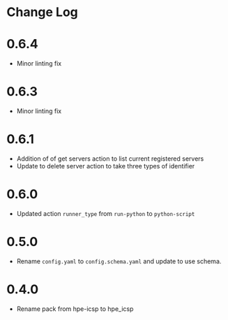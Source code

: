 # Change Log

# 0.6.4

- Minor linting fix

# 0.6.3

- Minor linting fix

# 0.6.1

- Addition of of get servers action to list current registered servers
- Update to delete server action to take three types of identifier

# 0.6.0

- Updated action `runner_type` from `run-python` to `python-script`

# 0.5.0

- Rename `config.yaml` to `config.schema.yaml` and update to use schema.

# 0.4.0

- Rename pack from hpe-icsp to hpe_icsp
